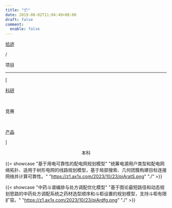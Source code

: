 ```yaml
---
title: "📦"
date: 2019-08-02T11:04:49+08:00
draft: false
comment:
  enable: false
---
```


<div class="nav-tab">
  <a href="../../cages"><p class="not">拾迹</p></a>
  <p class="now">/</p><p class="now">项目</p>
</div>

---

<div class="nav-tab">
  <p class="bord">[</p>
  <a href="../project"><p class="not">科研</p></a>&nbsp;
  <p class="now">竞赛</p>&nbsp;
  <a href="../project-product"><p class="not">产品</p></a>
  <p class="bord">]</p>
</div>

<center><p class="tabtag">本科</p></center>

{{< showcase "基于用电可靠性的配电网规划模型" "统筹电源用户类型和配电网络拓扑、适用于树形电网的线路规划模型，基于局部搜索、几何团簇构建目标连接网络并计算可靠性。" "https://z1.ax1x.com/2023/10/23/piAratS.png" "./" >}}

{{< showcase "中药斗谱编排与处方调配优化模型" "基于图论最短路径和动态规划思路的中药处方调配系统之药材选型顺序和斗柜设置的规划模型，支持斗柜有限扩容。" "https://z1.ax1x.com/2023/10/23/piArdfg.png" "./" >}}